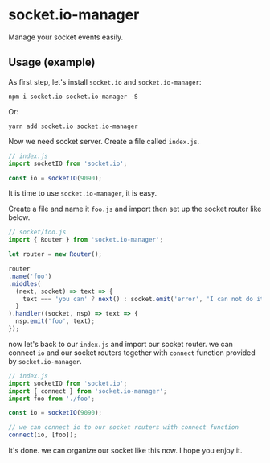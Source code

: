 # socket.io-manager

Manage your socket events easily.

## Usage (example)

As first step, let's install `socket.io` and `socket.io-manager`:

```
npm i socket.io socket.io-manager -S
```

Or:

```
yarn add socket.io socket.io-manager
```

Now we need socket server. Create a file called `index.js`.

```javascript
// index.js
import socketIO from 'socket.io';

const io = socketIO(9090);
```

It is time to use `socket.io-manager`, it is easy.

Create a file and name it `foo.js` and import then set up the socket router like below.

```javascript
// socket/foo.js
import { Router } from 'socket.io-manager';

let router = new Router();

router
.name('foo')
.middles(
  (next, socket) => text => {
    text === 'you can' ? next() : socket.emit('error', 'I can not do it');
  }
).handler((socket, nsp) => text => {
  nsp.emit('foo', text);
});
```

now let's back to our `index.js` and import our socket router. we can connect `io` and our socket routers together with `connect` function provided by `socket.io-manager`.

```javascript
// index.js
import socketIO from 'socket.io';
import { connect } from 'socket.io-manager';
import foo from './foo';

const io = socketIO(9090);

// we can connect io to our socket routers with connect function
connect(io, [foo]);
```

It's done. we can organize our socket like this now. I hope you enjoy it.
